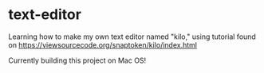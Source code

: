 # text-editor

Learning how to make my own text editor named "kilo," using tutorial found on https://viewsourcecode.org/snaptoken/kilo/index.html

Currently building this project on Mac OS!
